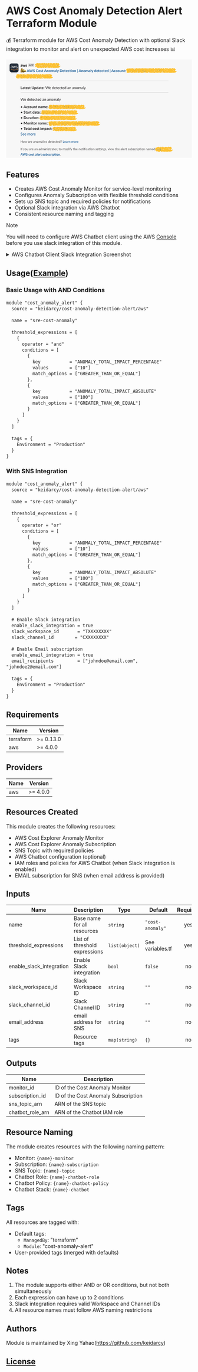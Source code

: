 # AWS Cost Anomaly Detection Alert Terraform Module

💰 Terraform module for AWS Cost Anomaly Detection with optional Slack integration to monitor and alert on unexpected AWS cost increases 📊

![slack-message](https://raw.githubusercontent.com/keidarcy/terraform-aws-cost-anomaly-detection-alert/refs/heads/master/.github/slack-message.png)

## Features

- Creates AWS Cost Anomaly Monitor for service-level monitoring
- Configures Anomaly Subscription with flexible threshold conditions
- Sets up SNS topic and required policies for notifications
- Optional Slack integration via AWS Chatbot
- Consistent resource naming and tagging

> [!NOTE]
> You will need to configure AWS Chatbot client using the AWS [Console](https://us-east-2.console.aws.amazon.com/chatbot/home) before you use slack integration of this module.

<details>
<summary>
AWS Chatbot Client Slack Integration Screenshot
</summary>

![aws-chatbot-slack](https://raw.githubusercontent.com/keidarcy/terraform-aws-cost-anomaly-detection-alert/refs/heads/master/.github/aws-chatbot-slack.png)

</details>


## Usage([Example](https://github.com/keidarcy/terraform-aws-cost-anomaly-detection-alert/tree/master/examples))

### Basic Usage with AND Conditions

```hcl
module "cost_anomaly_alert" {
  source = "keidarcy/cost-anomaly-detection-alert/aws"

  name = "sre-cost-anomaly"

  threshold_expressions = [
    {
      operator = "and"
      conditions = [
        {
          key           = "ANOMALY_TOTAL_IMPACT_PERCENTAGE"
          values        = ["10"]
          match_options = ["GREATER_THAN_OR_EQUAL"]
        },
        {
          key           = "ANOMALY_TOTAL_IMPACT_ABSOLUTE"
          values        = ["100"]
          match_options = ["GREATER_THAN_OR_EQUAL"]
        }
      ]
    }
  ]

  tags = {
    Environment = "Production"
  }
}
```

### With SNS Integration

```hcl
module "cost_anomaly_alert" {
  source = "keidarcy/cost-anomaly-detection-alert/aws"

  name = "sre-cost-anomaly"

  threshold_expressions = [
    {
      operator = "or"
      conditions = [
        {
          key           = "ANOMALY_TOTAL_IMPACT_PERCENTAGE"
          values        = ["10"]
          match_options = ["GREATER_THAN_OR_EQUAL"]
        },
        {
          key           = "ANOMALY_TOTAL_IMPACT_ABSOLUTE"
          values        = ["100"]
          match_options = ["GREATER_THAN_OR_EQUAL"]
        }
      ]
    }
  ]

  # Enable Slack integration
  enable_slack_integration = true
  slack_workspace_id       = "TXXXXXXXX"
  slack_channel_id        = "CXXXXXXXX"

  # Enable Email subscription
  enable_email_integration = true
  email_recipients         = ["johndoe@email.com", "johndoe2@email.com"]

  tags = {
    Environment = "Production"
  }
}
```

## Requirements

| Name | Version |
|------|---------|
| terraform | >= 0.13.0 |
| aws | >= 4.0.0 |

## Providers

| Name | Version |
|------|---------|
| aws | >= 4.0.0 |

## Resources Created

This module creates the following resources:

- AWS Cost Explorer Anomaly Monitor
- AWS Cost Explorer Anomaly Subscription
- SNS Topic with required policies
- AWS Chatbot configuration (optional)
- IAM roles and policies for AWS Chatbot (when Slack integration is enabled)
- EMAIL subscription for SNS (when email address is provided)

## Inputs

| Name | Description | Type | Default | Required |
|------|-------------|------|---------|:--------:|
| name | Base name for all resources | `string` | `"cost-anomaly"` | yes |
| threshold_expressions | List of threshold expressions | `list(object)` | See variables.tf | yes |
| enable_slack_integration | Enable Slack integration | `bool` | `false` | no |
| slack_workspace_id | Slack Workspace ID | `string` | `""` | no |
| slack_channel_id | Slack Channel ID | `string` | `""` | no |
| email_address | email address for SNS | `string` | `""` | no |
| tags | Resource tags | `map(string)` | `{}` | no |

## Outputs

| Name | Description |
|------|-------------|
| monitor_id | ID of the Cost Anomaly Monitor |
| subscription_id | ID of the Cost Anomaly Subscription |
| sns_topic_arn | ARN of the SNS topic |
| chatbot_role_arn | ARN of the Chatbot IAM role |

## Resource Naming

The module creates resources with the following naming pattern:

- Monitor: `{name}-monitor`
- Subscription: `{name}-subscription`
- SNS Topic: `{name}-topic`
- Chatbot Role: `{name}-chatbot-role`
- Chatbot Policy: `{name}-chatbot-policy`
- Chatbot Stack: `{name}-chatbot`

## Tags

All resources are tagged with:
- Default tags:
  - `ManagedBy`: "terraform"
  - `Module`: "cost-anomaly-alert"
- User-provided tags (merged with defaults)

## Notes

1. The module supports either AND or OR conditions, but not both simultaneously
2. Each expression can have up to 2 conditions
3. Slack integration requires valid Workspace and Channel IDs
4. All resource names must follow AWS naming restrictions

## Authors

Module is maintained by Xing Yahao(https://github.com/keidarcy)

## [License](LICENSE)


